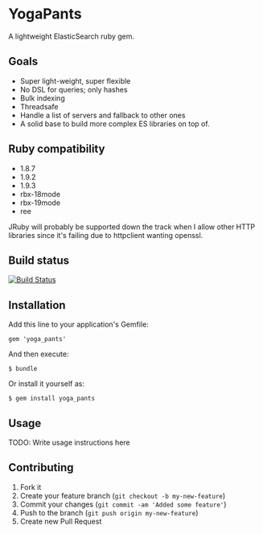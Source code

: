 # YogaPants

A lightweight ElasticSearch ruby gem.

## Goals

* Super light-weight, super flexible
* No DSL for queries; only hashes
* Bulk indexing
* Threadsafe
* Handle a list of servers and fallback to other ones
* A solid base to build more complex ES libraries on top of.

## Ruby compatibility

* 1.8.7
* 1.9.2
* 1.9.3
* rbx-18mode
* rbx-19mode
* ree

JRuby will probably be supported down the track when I allow other HTTP libraries since it's failing due to httpclient wanting openssl.

## Build status

[![Build Status](https://secure.travis-ci.org/chendo/yoga_pants.png)](http://travis-ci.org/chendo/yoga_pants)

## Installation

Add this line to your application's Gemfile:

    gem 'yoga_pants'

And then execute:

    $ bundle

Or install it yourself as:

    $ gem install yoga_pants

## Usage

TODO: Write usage instructions here

## Contributing

1. Fork it
2. Create your feature branch (`git checkout -b my-new-feature`)
3. Commit your changes (`git commit -am 'Added some feature'`)
4. Push to the branch (`git push origin my-new-feature`)
5. Create new Pull Request
